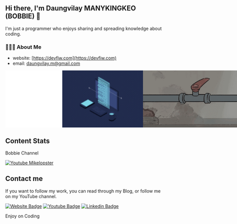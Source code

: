 ## Hi there, I'm Daungvilay MANYKINGKEO (BOBBIE) 👋

I'm just a programmer who enjoys sharing and spreading knowledge about coding.

### 👨🏻‍💻 About Me 
- website: [https://devfiw.com](https://devfiw.com)
- email: daungvilay.m@gmail.com

<div style="display: flex;justify-content: space-between;">
  <img src="./assets/ui.gif" alt="Ui" height="180px" />
  <img src="./assets/coding.gif" alt="Night Coding" height="180px" />
  <img src="./assets/fix_bug.gif" alt="Daily bug fix" height="180px" />
</div>


## Content Stats

Bobbie Channel

[![Youtube Mikelopster](https://youtube-stats-card.vercel.app/api?channelid=UCiihnx5gbztQm1TJkKOxxow&theme=dark)](https://www.youtube.com/@bobbiechannel864)

 
## Contact me

If you want to follow my work, you can read through my Blog, or follow me on my YouTube channel.

[![Website Badge](https://img.shields.io/badge/Blog-BC52EE?style=flat-square&logo=astro&logoColor=white)](https://www.devfiw.com)
[![Youtube Badge](https://img.shields.io/badge/YouTube-red?style=for-square&logo=youtube&logoColor=white)](https://www.youtube.com/@bobbiechannel864)
[![Linkedin Badge](https://img.shields.io/badge/-LinkedIn-0e76a8?style=flat-square&logo=Linkedin&logoColor=white)](https://www.linkedin.com/in/daungvilay)


Enjoy on Coding 
